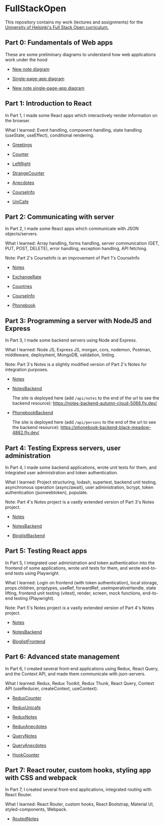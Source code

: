 # FullStackOpen

This repository contains my work (lectures and assignments) for the [University of Helsinki's Full Stack Open curriculum.](https://fullstackopen.com/en)

## Part 0: Fundamentals of Web apps

These are some preliminary diagrams to understand how web applications work under the hood

- [New note diagram](./Part0/0.4.new-note-diagram.md)

- [Single-page-app diagram](./Part0/0.5.spa-diagram.md)

- [New note single-page-app diagram](./Part0/0.6.new-note-spa-diagram.md)

## Part 1: Introduction to React

In Part 1, I made some React apps which interactively render information on the browser.

What I learned: Event handling, component handling, state handling (useState, useEffect), conditional rendering.

- [Greetings](./Part1/lectures/greetings/)

- [Counter](./Part1/lectures/counter/)

- [LeftRight](./Part1/lectures/leftright/)

- [StrangeCounter](./Part1/lectures/strangecounter/)

- [Anecdotes](./Part1/exercises/anecdotes/)

- [CourseInfo](./Part1/exercises/courseinfo/)

- [UniCafe](./Part1/exercises/unicafe/)

## Part 2: Communicating with server

In Part 2, I made some React apps which communicate with JSON objects/servers.

What I learned: Array handling, forms handling, server communication (GET, PUT, POST, DELETE), error handling, exception handling, API fetching.

Note: Part 2's CourseInfo is an improvement of Part 1's CourseInfo

- [Notes](./Part2/lectures/notes/)

- [ExchangeRate](./Part2/lectures/exchangerate/)

- [Countries](./Part2/exercises/countries/)

- [CourseInfo](./Part2/exercises/courseinfo/)

- [Phonebook](./Part2/exercises/phonebook/)

## Part 3: Programming a server with NodeJS and Express

In Part 3, I made some backend servers using Node and Express.

What I learned: Node JS, Express JS, morgan, cors, nodemon, Postman, middleware, deployment, MongoDB, validation, linting.

Note: Part 3's Notes is a slightly modified version of Part 2's Notes for integration purposes.

- [Notes](./Part3/lectures/notes/)

- [NotesBackend](./Part3/lectures/notes-backend/)

  The site is deployed here (add `/api/notes` to the end of the url to see the backend resource): https://notes-backend-autumn-cloud-5066.fly.dev/

- [PhonebookBackend](./Part3/exercises/phonebook-backend/)

  The site is deployed here (add `/api/persons` to the end of the url to see the backend resource): https://phonebook-backend-black-meadow-4882.fly.dev/

## Part 4: Testing Express servers, user administration

In Part 4, I made some backend applications, wrote unit tests for them, and integrated user administration and token authentication.

What I learned: Project structuring, lodash, supertest, backend unit testing, asynchronous operation (async/await), user administration, bcrypt, token authentication (jsonwebtoken), populate.

Note: Part 4's Notes project is a vastly extended version of Part 3's Notes project.

- [Notes](./Part4/lectures/notes/)

- [NotesBackend](./Part4/lectures/notes-backend/)

- [BloglistBackend](./Part4/exercises/bloglist-backend/)

## Part 5: Testing React apps

In Part 5, I integrated user administration and token authentication into the frontend of some applications, wrote unit tests for them, and wrote end-to-end tests using Playwright.

What I learned: Login on frontend (with token authentication), local storage, props.children, proptypes, useRef, forwardRef, useImperativeHandle, state lifting, frontend unit testing (vitest), render, screen, mock functions, end-to-end testing (Playwright).

Note: Part 5's Notes project is a vastly extended version of Part 4's Notes project.

- [Notes](./Part5/lectures/notes/)

- [NotesBackend](./Part5/lectures/notes-backend/)

- [BloglistFrontend](./Part5/exercises/bloglist-frontend/)

## Part 6: Advanced state management

In Part 6, I created several front-end applications using Redux, React Query, and the Context API, and made them communicate with json-servers.

What I learned: Redux, Redux Toolkit, Redux Thunk, React Query, Context API (useReducer, createContext, useContext).

- [ReduxCounter](./Part6/lectures/redux-counter/)

- [ReduxUnicafe](./Part6/exercises/redux-unicafe/)

- [ReduxNotes](./Part6/lectures/redux-notes/)

- [ReduxAnecdotes](./Part6/exercises/redux-anecdotes/)

- [QueryNotes](./Part6/lectures/query-notes/)

- [QueryAnecdotes](./Part6/exercises/query-anecdotes/)

- [HookCounter](./Part6/lectures/hook-counter/)

## Part 7: React router, custom hooks, styling app with CSS and webpack

In Part 7, I created several front-end applications, integrated routing with React Router.

What I learned: React Router, custom hooks, React Bootstrap, Material UI, styled-components, Webpack.

- [RoutedNotes](./Part7/lectures/routed-notes/)
